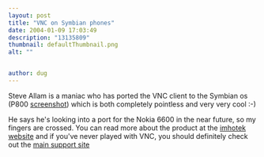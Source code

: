 ```yaml
---
layout: post
title: "VNC on Symbian phones"
date: 2004-01-09 17:03:49
description: "13135809"
thumbnail: defaultThumbnail.png
alt: ""


author: dug
---
```


<p>Steve Allam is a maniac who has ported the <span class="caps">VNC </span>client to the Symbian os (P800 <a href="http://www.imhotek.com/images/vnc_screen_p800.jpg">screenshot</a>) which is both completely pointless and very very cool :-)</p>

<p>He says he's looking into a port for the Nokia 6600 in the near future, so my fingers are crossed. You can read more about the product at the <a href="http://www.imhotek.com/version3/">imhotek website</a> and if you've never played with <span class="caps">VNC, </span>you should definitely check out the <a href="http://www.realvnc.com/what.html">main support site</a></p>
